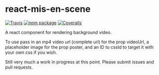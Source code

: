 # react-mis-en-scene

[![Travis][build-badge]][build]
[![npm package][npm-badge]][npm]
[![Coveralls][coveralls-badge]][coveralls]

A react component for rendering background video.

[build-badge]: https://img.shields.io/travis/user/repo/master.png?style=flat-square
[build]: https://travis-ci.org/user/repo

[npm-badge]: https://img.shields.io/npm/v/npm-package.png?style=flat-square
[npm]: https://www.npmjs.org/package/npm-package

[coveralls-badge]: https://img.shields.io/coveralls/user/repo/master.png?style=flat-square
[coveralls]: https://coveralls.io/github/user/repo

To use pass in an mp4 video url (complete url) for the prop videoUrl, a placeholder image for the prop poster, and an ID to cssId to target it with your own css if you wish.

Still very much a work in progress at this point.  Please submit issues and pull requests.
